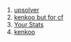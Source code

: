 1. [upsolver](https://codeforces-upsolving-helper.herokuapp.com)
2. [kenkoo but for cf](https://cf-tracker.tech)
3. [Your Stats](https://cfviz.netlify.app/index.html)
4. [kenkoo](https://kenkoooo.com/atcoder/)
